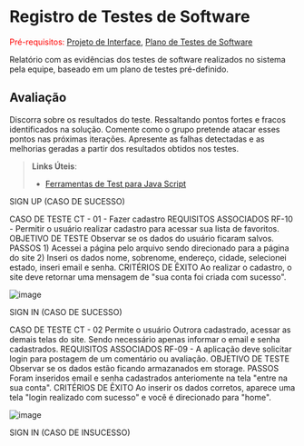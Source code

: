 # Registro de Testes de Software

<span style="color:red">Pré-requisitos: <a href="3-Projeto de Interface.md"> Projeto de Interface</a></span>, <a href="8-Plano de Testes de Software.md"> Plano de Testes de Software</a>

Relatório com as evidências dos testes de software realizados no sistema pela equipe, baseado em um plano de testes pré-definido.

## Avaliação

Discorra sobre os resultados do teste. Ressaltando pontos fortes e fracos identificados na solução. Comente como o grupo pretende atacar esses pontos nas próximas iterações. Apresente as falhas detectadas e as melhorias geradas a partir dos resultados obtidos nos testes.

> **Links Úteis**:
> - [Ferramentas de Test para Java Script](https://geekflare.com/javascript-unit-testing/)



SIGN UP (CASO DE SUCESSO)

CASO DE TESTE 	CT - 01 - Fazer cadastro
REQUISITOS ASSOCIADOS 	RF-10 - Permitir o usuário realizar cadastro para acessar sua lista de favoritos.
OBJETIVO DE TESTE 	Observar se os dados do usuário ficaram salvos.
PASSOS	1) Acessei a página pelo arquivo sendo direcionado para a página do site 2) Inseri os dados nome, sobrenome, endereço, cidade, selecionei estado, inseri email e senha.
CRITÉRIOS DE ÊXITO	Ao realizar o cadastro, o site deve retornar uma mensagem de "sua conta foi criada com sucesso".




![image](https://user-images.githubusercontent.com/111437215/204108431-34af89eb-4cf3-4c4a-880b-3c138bb6d44d.png)




SIGN IN (CASO DE SUCESSO)

CASO DE TESTE 	CT - 02 Permite o usuário Outrora cadastrado, acessar as demais telas do site. Sendo necessário apenas informar o email e senha cadastrados. 
REQUISITOS ASSOCIADOS 	RF-09 - A aplicação deve solicitar login para postagem de um comentário ou avaliação.
OBJETIVO DE TESTE 	Observar se os dados estão ficando armazanados em storage.
PASSOS	Foram inseridos email e senha cadastrados anteriomente na tela "entre na sua conta".
CRITÉRIOS DE ÊXITO	Ao inserir os dados corretos, aparece uma tela "login realizado com sucesso" e você é direcionado para "home".




![image](https://user-images.githubusercontent.com/111437215/204108486-f2e1ac8b-e683-4c42-a473-64fd951b1115.png)


SIGN IN (CASO DE INSUCESSO)



